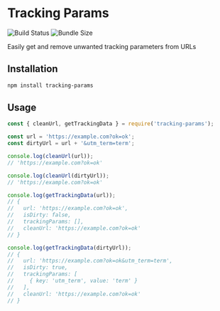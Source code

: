 # Tracking Params

![Build Status](https://img.shields.io/github/workflow/status/dczysz/tracking-params/CI) ![Bundle Size](https://img.shields.io/bundlephobia/min/tracking-params)

Easily get and remove unwanted tracking parameters from URLs

## Installation

```bash
npm install tracking-params
```

## Usage

```js
const { cleanUrl, getTrackingData } = require('tracking-params');

const url = 'https://example.com?ok=ok';
const dirtyUrl = url + '&utm_term=term';

console.log(cleanUrl(url));
// 'https://example.com?ok=ok'

console.log(cleanUrl(dirtyUrl));
// 'https://example.com?ok=ok'

console.log(getTrackingData(url));
// {
//   url: 'https://example.com?ok=ok',
//   isDirty: false,
//   trackingParams: [],
//   cleanUrl: 'https://example.com?ok=ok'
// }

console.log(getTrackingData(dirtyUrl));
// {
//   url: 'https://example.com?ok=ok&utm_term=term',
//   isDirty: true,
//   trackingParams: [
//     { key: 'utm_term', value: 'term' }
//   ],
//   cleanUrl: 'https://example.com?ok=ok'
// }
```
